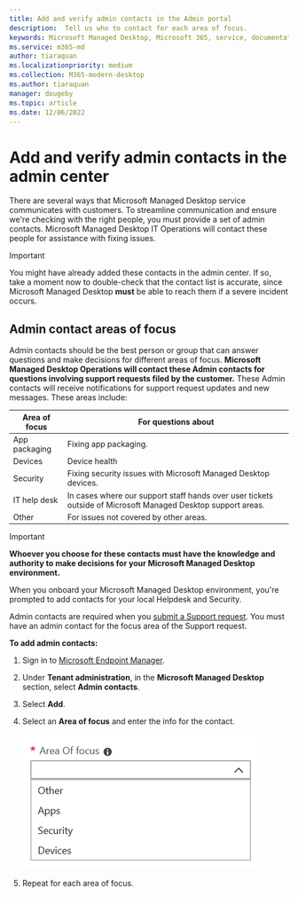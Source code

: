 ```yaml
---
title: Add and verify admin contacts in the Admin portal 
description:  Tell us who to contact for each area of focus.
keywords: Microsoft Managed Desktop, Microsoft 365, service, documentation
ms.service: m365-md
author: tiaraquan
ms.localizationpriority: medium
ms.collection: M365-modern-desktop
ms.author: tiaraquan
manager: dougeby
ms.topic: article
ms.date: 12/06/2022
---
```


# Add and verify admin contacts in the admin center

There are several ways that Microsoft Managed Desktop service communicates with customers. To streamline communication and ensure we're checking with the right people, you must provide a set of admin contacts. Microsoft Managed Desktop IT Operations will contact these people for assistance with fixing issues.

> [!IMPORTANT]
> You might have already added these contacts in the admin center. If so, take a moment now to double-check that the contact list is accurate, since Microsoft Managed Desktop **must** be able to reach them if a severe incident occurs.

## Admin contact areas of focus

Admin contacts should be the best person or group that can answer questions and make decisions for different areas of focus. **Microsoft Managed Desktop Operations will contact these Admin contacts for questions involving support requests filed by the customer.** These Admin contacts will receive notifications for support request updates and new messages. These areas include:

| Area of focus | For questions about |
| ----- | ----- |
| App packaging | Fixing app packaging. |
| Devices | Device health |
| Security | Fixing security issues with Microsoft Managed Desktop devices. |
| IT help desk | In cases where our support staff hands over user tickets outside of Microsoft Managed Desktop support areas. |
| Other | For issues not covered by other areas. |

> [!IMPORTANT]
> **Whoever you choose for these contacts must have the knowledge and authority to make decisions for your Microsoft Managed Desktop environment.**

When you onboard your Microsoft Managed Desktop environment, you're prompted to add contacts for your local Helpdesk and Security.

Admin contacts are required when you [submit a Support request](../operate/support-request.md). You must have an admin contact for the focus area of the Support request.

**To add admin contacts:**

1. Sign in to [Microsoft Endpoint Manager](https://endpoint.microsoft.com).
1. Under **Tenant administration**, in the **Microsoft Managed Desktop** section, select **Admin contacts**.
1. Select **Add**.
1. Select an **Area of focus** and enter the info for the contact.

    ![the list of areas of focus, such as Other, Apps, and Security.](../media/areaoffocus.png)

1. Repeat for each area of focus.
